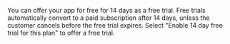 You can offer your app for free for 14 days as a free trial. Free trials automatically convert to a paid subscription after 14 days, unless the customer cancels before the free trial expires. Select "Enable 14 day free trial for this plan" to offer a free trial.
